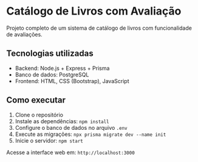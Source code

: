 # Catálogo de Livros com Avaliação

Projeto completo de um sistema de catálogo de livros com funcionalidade de avaliações.

## Tecnologias utilizadas

- Backend: Node.js + Express + Prisma
- Banco de dados: PostgreSQL
- Frontend: HTML, CSS (Bootstrap), JavaScript

## Como executar

1. Clone o repositório
2. Instale as dependências: `npm install`
3. Configure o banco de dados no arquivo `.env`
4. Execute as migrações: `npx prisma migrate dev --name init`
5. Inicie o servidor: `npm start`

Acesse a interface web em: `http://localhost:3000`